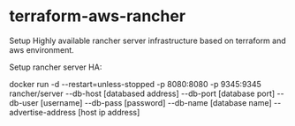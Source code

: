 # terraform-aws-rancher
Setup Highly available rancher server infrastructure based on terraform and aws environment.


Setup rancher server HA:

docker run -d --restart=unless-stopped -p 8080:8080 -p 9345:9345 rancher/server --db-host [databased address] --db-port [database port] --db-user [username] --db-pass [password] --db-name [database name] --advertise-address [host ip address]
